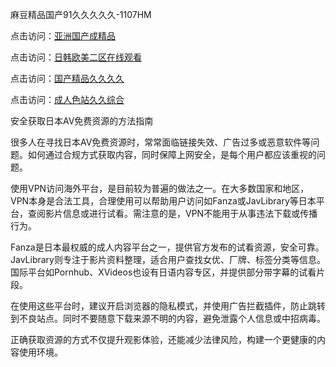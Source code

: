 麻豆精品国产91久久久久久-1107HM

点击访问：<a href="https://heiliaoga6s9v.pages.dev">亚洲国产成精品</a>

点击访问：<a href="https://heiliaowzu4ur.pages.dev">日韩欧美二区在线观看</a>

点击访问：<a href="https://heiliaoga6s9v.pages.dev">国产精品久久久久</a>

点击访问：<a href="https://heiliaoll4qsx.pages.dev">成人色站久久综合</a>

安全获取日本AV免费资源的方法指南

很多人在寻找日本AV免费资源时，常常面临链接失效、广告过多或恶意软件等问题。如何通过合规方式获取内容，同时保障上网安全，是每个用户都应该重视的问题。

使用VPN访问海外平台，是目前较为普遍的做法之一。在大多数国家和地区，VPN本身是合法工具，合理使用可以帮助用户访问如Fanza或JavLibrary等日本平台，查阅影片信息或进行试看。需注意的是，VPN不能用于从事违法下载或传播行为。

Fanza是日本最权威的成人内容平台之一，提供官方发布的试看资源，安全可靠。JavLibrary则专注于影片资料整理，适合用户查找女优、厂牌、标签分类等信息。国际平台如Pornhub、XVideos也设有日语内容专区，并提供部分带字幕的试看片段。

在使用这些平台时，建议开启浏览器的隐私模式，并使用广告拦截插件，防止跳转到不良站点。同时不要随意下载来源不明的内容，避免泄露个人信息或中招病毒。

正确获取资源的方式不仅提升观影体验，还能减少法律风险，构建一个更健康的内容使用环境。


<span style="display:none;">[Canonical link]( )</span>
